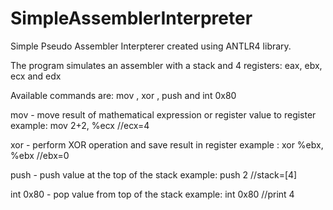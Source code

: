 # SimpleAssemblerInterpreter
Simple Pseudo Assembler Interpterer created using ANTLR4 library.

The program simulates an assembler with a stack and 4 registers: eax, ebx, ecx and edx

Available commands are: mov , xor , push and int 0x80

mov - move result of mathematical expression or register value to register
example: mov 2+2, %ecx      //ecx=4

xor - perform XOR operation and save result in register
example : xor %ebx, %ebx      //ebx=0

push - push value at the top of the stack
example: push 2     //stack=[4]

int 0x80 - pop value from top of the stack
example: int 0x80     //print 4

